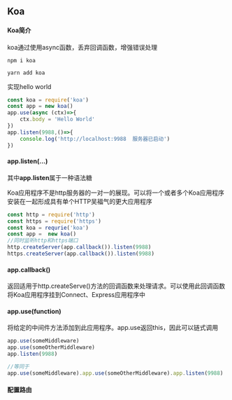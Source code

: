 ## Koa

#### Koa简介

koa通过使用async函数，丢弃回调函数，增强错误处理

`npm i koa` 

`yarn add koa`

实现hello world

```javascript
const koa = require('koa')
const app = new koa()
app.use(async (ctx)=>{
    ctx.body = 'Hello World'
})
app.listen(9988,()=>{
    console.log('http://localhost:9988  服务器已启动')
})
```

#### app.listen(...)

其中**app.listen**属于一种语法糖

Koa应用程序不是http服务器的一对一的展现。可以将一个或者多个Koa应用程序安装在一起形成具有单个HTTP吴福气的更大应用程序

```javascript
const http = require('http')
const https = require('https')
const koa = requrie('koa')
const app =  new koa()
//同时监听http和https端口
http.createServer(app.callback()).listen(9988)
https.createServer(app.callback()).listen(9988)
```

#### app.callback()

返回适用于http.createServe()方法的回调函数来处理请求。可以使用此回调函数将Koa应用程序挂到Connect、Express应用程序中

#### app.use(function)

将给定的中间件方法添加到此应用程序。app.use返回this，因此可以链式调用

```javascript
app.use(someMiddleware)
app.use(someOtherMiddleware)
app.listen(9988)

//等同于
app.use(someMiddleware).app.use(someOtherMiddleware).app.listen(9988)
```

#### 配置路由

